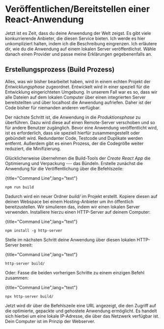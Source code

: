 # Veröffentlichen/Bereitstellen einer React-Anwendung

Jetzt ist es Zeit, dass du deine Anwendung der Welt zeigst. Es gibt viele konkurrierende Anbieter, die diesen Service bieten. Ich werde es hier unkompliziert halten, indem ich die Beschreibung eingrenzen. Ich erläutere dir, wie du die Anwendung auf einem lokalen Server veröffentlichst. Wähle danach einen Provider und passe meine Erklärungen gegebenenfalls an.

## Erstellungsprozess (Build Prozess)

Alles, was wir bisher bearbeitet haben, wird in einem echten Projekt der *Entwicklungsphase* zugeordnet. Entwickelt wird in einer speziell für die Entwicklung eingerichteten Umgebung. In unserem Fall war es so, dass wir alle Dateien auf dem lokalen Computer über einen integrierten Server bereitstellten und über localhost die Anwendung aufriefen. Daher ist der Code bisher für niemanden anderen verfügbar.

Der nächste Schritt ist, die Anwendung in die *Produktionsphase* zu überführen. Dazu wird diese auf einen Remote-Server verschoben und so für andere Benutzer zugänglich. Bevor eine Anwendung veröffentlicht wird, ist es erforderlich, dass sie speziell hierfür zusammengestellt oder gebündelt wird. Redundanter Code, Testcode und Duplikate werden entfernt. Außerdem gibt es einen Prozess, der die Codegröße weiter reduziert, die Minifizierung.

Glücklicherweise übernehmen die Build-Tools der *Create React App* die Optimierung und Verpackung --- das Bündeln. Erstelle zunächst die Anwendung für die Veröffentlichung über die Befehlszeile:

{title="Command Line",lang="text"}
~~~~~~~
npm run build
~~~~~~~

Dadurch wird ein neuer Ordner *build/* im Projekt erstellt. Kopiere diesen auf deinen Webspace bei einem Hosting-Anbieter um ihn öffentlich bereitzustellen. Wir simulieren das, indem wir einen lokalen Server verwenden. Installiere hierzu einen HTTP-Server auf deinem Computer:

{title="Command Line",lang="text"}
~~~~~~~
npm install -g http-server
~~~~~~~

Stelle im nächsten Schritt deine Anwendung über diesen lokalen HTTP-Server bereit:

{title="Command Line",lang="text"}
~~~~~~~
http-server build/
~~~~~~~

Oder: Fasse die beiden vorherigen Schritte zu einem einzigen Befehl zusammen:

{title="Command Line",lang="text"}
~~~~~~~
npx http-server build/
~~~~~~~

Jetzt wird dir über die Befehlszeile eine URL angezeigt, die den Zugriff auf die optimierte, gepackte und gehostete Anwendung ermöglicht. Es handelt sich hierbei um eine lokale IP-Adresse, die über das Netzwerk verfügbar ist. Dein Computer ist im Prinzip der Webserver.
